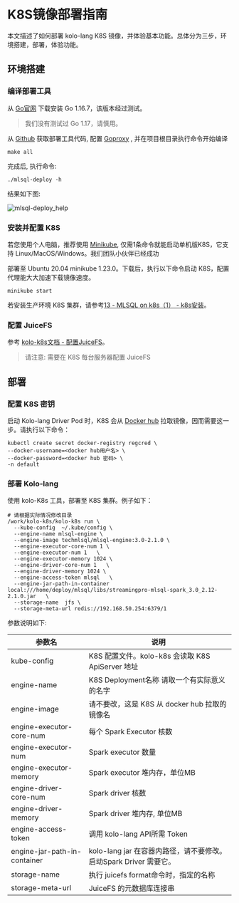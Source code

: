 # K8S镜像部署指南

本文描述了如何部署 kolo-lang K8S 镜像，并体验基本功能。总体分为三步，环境搭建，部署，体验功能。

## 环境搭建

### 编译部署工具

从 [Go官网](https://golang.org/dl/) 下载安装 Go 1.16.7，该版本经过测试。

> 我们没有测试过 Go 1.17，请慎用。

从 [Github](https://github.com/byzer-org/kolo-k8s) 获取部署工具代码, 配置 [Goproxy](https://github.com/goproxy/goproxy.cn) ,
并在项目根目录执行命令开始编译

```shell
make all
``` 

完成后, 执行命令:

```shell
./mlsql-deploy -h
```

结果如下图:

![mlsql-deploy_help](kolo-k8s_help.PNG)

### 安装并配置 K8S

若您使用个人电脑，推荐使用 [Minikube](https://minikube.sigs.k8s.io/docs/), 仅需1条命令就能启动单机版K8S，它支持 Linux/MacOS/Windows。我们团队小伙伴已经成功

部署至 Ubuntu 20.04 minikube 1.23.0。下载后，执行以下命令启动 K8S，配置代理能大大加速下载镜像速度。

```shell
minikube start
```

若安装生产环境 K8S 集群，请参考[13 - MLSQL on k8s（1） - k8s安装](https://mp.weixin.qq.com/s?__biz=MzI5NzEwODUwNw==&mid=2247483782&idx=1&sn=642b036caf8ab6a07ae7cdebe347acc3&chksm=ecbb54f2dbccdde4f6555f4e1c62403f073cf4e50d6aa66034700b2d9a8f97361857e518edc1&scene=21#wechat_redirect)。

### 配置 JuiceFS

参考 [kolo-k8s文档 - 配置JuiceFS](https://github.com/byzer-org/kolo-k8s#juicefs-file-system-setup)。

> 请注意: 需要在 K8S 每台服务器配置 JuiceFS

## 部署

### 配置 K8S 密钥

启动 Kolo-lang Driver Pod 时，K8S 会从 [Docker hub](https://hub.docker.com/) 拉取镜像，因而需要这一步。请执行以下命令：

```shell
kubectl create secret docker-registry regcred \
--docker-username=<docker hub用户名> \
--docker-password=<docker hub 密码> \
-n default
```

### 部署 Kolo-lang

使用 kolo-K8s 工具，部署至 K8S 集群。例子如下：

```shell
# 请根据实际情况修改目录 
/work/kolo-k8s/kolo-k8s run \
  --kube-config  ~/.kube/config \
  --engine-name mlsql-engine \
  --engine-image techmlsql/mlsql-engine:3.0-2.1.0 \
  --engine-executor-core-num 1 \
  --engine-executor-num 1   \
  --engine-executor-memory 1024 \
  --engine-driver-core-num 1   \
  --engine-driver-memory 1024 \
  --engine-access-token mlsql   \
  --engine-jar-path-in-container local:///home/deploy/mlsql/libs/streamingpro-mlsql-spark_3.0_2.12-2.1.0.jar   \
  --storage-name  jfs \
  --storage-meta-url redis://192.168.50.254:6379/1
```

参数说明如下:

| 参数名                          | 说明                                             |
|------------------------------|------------------------------------------------|
| kube-config                  | K8S 配置文件。kolo-k8s 会读取 K8S ApiServer 地址         |
| engine-name                  | K8S Deployment名称 请取一个有实际意义的名字                  |
| engine-image                 | 请不要改，这是 K8S 从 docker hub 拉取的镜像名                |
| engine-executor-core-num     | 每个 Spark Executor 核数                           |
| engine-executor-num          | Spark executor 数量                              |
| engine-executor-memory       | Spark executor 堆内存，单位MB                        |
| engine-driver-core-num       | Spark driver 核数                                |
| engine-driver-memory         | Spark driver 堆内存, 单位MB                         |
| engine-access-token          | 调用 kolo-lang API所需 Token                       |
| engine-jar-path-in-container | kolo-lang jar 在容器内路径，请不要修改。启动Spark Driver 需要它。 |
| storage-name                 | 执行 juicefs format命令时，指定的名称                     |
| storage-meta-url             | JuiceFS 的元数据库连接串                               |



